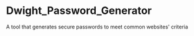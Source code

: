 # Dwight_Password_Generator
A tool that generates secure passwords to meet common websites' criteria
